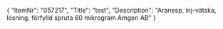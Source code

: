 {
  "ItemNr": "057217",
  "Title": "test",
  "Description": "Aranesp, inj-vätska, lösning, förfylld spruta 60 mikrogram Amgen AB"
}